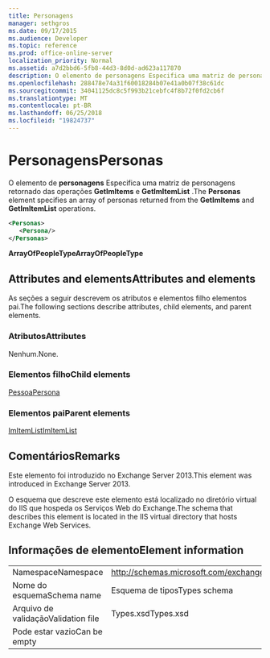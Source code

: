 ```yaml
---
title: Personagens
manager: sethgros
ms.date: 09/17/2015
ms.audience: Developer
ms.topic: reference
ms.prod: office-online-server
localization_priority: Normal
ms.assetid: a7d2bbd6-5fb8-44d3-8d0d-ad623a117870
description: O elemento de personagens Especifica uma matriz de personagens retornado das operações GetImItems e GetImItemList.
ms.openlocfilehash: 288478e74a31f60018284b07e41a0b07f38c61dc
ms.sourcegitcommit: 34041125dc8c5f993b21cebfc4f8b72f0fd2cb6f
ms.translationtype: MT
ms.contentlocale: pt-BR
ms.lasthandoff: 06/25/2018
ms.locfileid: "19824737"
---
```

# <a name="personas"></a><span data-ttu-id="fe1c3-103">Personagens</span><span class="sxs-lookup"><span data-stu-id="fe1c3-103">Personas</span></span>

<span data-ttu-id="fe1c3-104">O elemento de **personagens** Especifica uma matriz de personagens retornado das operações **GetImItems** e **GetImItemList** .</span><span class="sxs-lookup"><span data-stu-id="fe1c3-104">The **Personas** element specifies an array of personas returned from the **GetImItems** and **GetImItemList** operations.</span></span> 
  
```XML
<Personas>
   <Persona/>
</Personas>
```

 <span data-ttu-id="fe1c3-105">**ArrayOfPeopleType**</span><span class="sxs-lookup"><span data-stu-id="fe1c3-105">**ArrayOfPeopleType**</span></span>
## <a name="attributes-and-elements"></a><span data-ttu-id="fe1c3-106">Attributes and elements</span><span class="sxs-lookup"><span data-stu-id="fe1c3-106">Attributes and elements</span></span>

<span data-ttu-id="fe1c3-107">As seções a seguir descrevem os atributos e elementos filho elementos pai.</span><span class="sxs-lookup"><span data-stu-id="fe1c3-107">The following sections describe attributes, child elements, and parent elements.</span></span>
  
### <a name="attributes"></a><span data-ttu-id="fe1c3-108">Atributos</span><span class="sxs-lookup"><span data-stu-id="fe1c3-108">Attributes</span></span>

<span data-ttu-id="fe1c3-109">Nenhum.</span><span class="sxs-lookup"><span data-stu-id="fe1c3-109">None.</span></span>
  
### <a name="child-elements"></a><span data-ttu-id="fe1c3-110">Elementos filho</span><span class="sxs-lookup"><span data-stu-id="fe1c3-110">Child elements</span></span>

[<span data-ttu-id="fe1c3-111">Pessoa</span><span class="sxs-lookup"><span data-stu-id="fe1c3-111">Persona</span></span>](persona.md)
  
### <a name="parent-elements"></a><span data-ttu-id="fe1c3-112">Elementos pai</span><span class="sxs-lookup"><span data-stu-id="fe1c3-112">Parent elements</span></span>

[<span data-ttu-id="fe1c3-113">ImItemList</span><span class="sxs-lookup"><span data-stu-id="fe1c3-113">ImItemList</span></span>](imitemlist.md)
  
## <a name="remarks"></a><span data-ttu-id="fe1c3-114">Comentários</span><span class="sxs-lookup"><span data-stu-id="fe1c3-114">Remarks</span></span>

<span data-ttu-id="fe1c3-115">Este elemento foi introduzido no Exchange Server 2013.</span><span class="sxs-lookup"><span data-stu-id="fe1c3-115">This element was introduced in Exchange Server 2013.</span></span>
  
<span data-ttu-id="fe1c3-116">O esquema que descreve este elemento está localizado no diretório virtual do IIS que hospeda os Serviços Web do Exchange.</span><span class="sxs-lookup"><span data-stu-id="fe1c3-116">The schema that describes this element is located in the IIS virtual directory that hosts Exchange Web Services.</span></span>
  
## <a name="element-information"></a><span data-ttu-id="fe1c3-117">Informações de elemento</span><span class="sxs-lookup"><span data-stu-id="fe1c3-117">Element information</span></span>

|||
|:-----|:-----|
|<span data-ttu-id="fe1c3-118">Namespace</span><span class="sxs-lookup"><span data-stu-id="fe1c3-118">Namespace</span></span>  <br/> |http://schemas.microsoft.com/exchange/services/2006/types  <br/> |
|<span data-ttu-id="fe1c3-119">Nome do esquema</span><span class="sxs-lookup"><span data-stu-id="fe1c3-119">Schema name</span></span>  <br/> |<span data-ttu-id="fe1c3-120">Esquema de tipos</span><span class="sxs-lookup"><span data-stu-id="fe1c3-120">Types schema</span></span>  <br/> |
|<span data-ttu-id="fe1c3-121">Arquivo de validação</span><span class="sxs-lookup"><span data-stu-id="fe1c3-121">Validation file</span></span>  <br/> |<span data-ttu-id="fe1c3-122">Types.xsd</span><span class="sxs-lookup"><span data-stu-id="fe1c3-122">Types.xsd</span></span>  <br/> |
|<span data-ttu-id="fe1c3-123">Pode estar vazio</span><span class="sxs-lookup"><span data-stu-id="fe1c3-123">Can be empty</span></span>  <br/> ||
   

